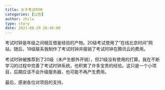 ```yaml
---
title: 关于考试时钟
categories: [公告]
author: zhilu
type: story
date: 2021-08-29 20:46:00
---
```


考试时钟是年级之间相互借鉴经验的产物。20级考试使用了“在线北京时间”网站，随后，19级联系我制作了考试时钟并报销了考试时钟在腾讯云的费用。

考试时钟被推荐到了20级（未产生额外开销），但21级没有使用的打算。我在不断学习的过程中完善了考试时钟系统，也积累了许多宝贵的经验。这只是一个小项目，后期应该不会升级服务器，也可能不再产生费用。

最后，感谢各位对项目的支持。